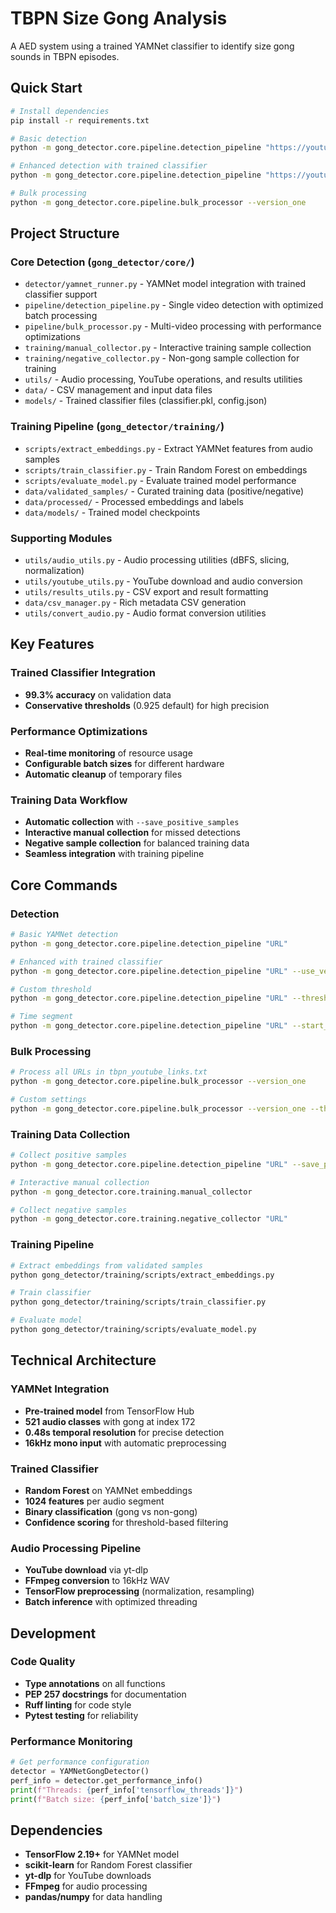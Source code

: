 # TBPN Size Gong Analysis

A AED system using a trained YAMNet classifier to identify size gong sounds in TBPN episodes.


## Quick Start

```bash
# Install dependencies
pip install -r requirements.txt

# Basic detection
python -m gong_detector.core.pipeline.detection_pipeline "https://youtube.com/watch?v=VIDEO_ID"

# Enhanced detection with trained classifier
python -m gong_detector.core.pipeline.detection_pipeline "https://youtube.com/watch?v=VIDEO_ID" --use_version_one

# Bulk processing
python -m gong_detector.core.pipeline.bulk_processor --version_one
```

## Project Structure

### **Core Detection (`gong_detector/core/`)**
- `detector/yamnet_runner.py` - YAMNet model integration with trained classifier support
- `pipeline/detection_pipeline.py` - Single video detection with optimized batch processing  
- `pipeline/bulk_processor.py` - Multi-video processing with performance optimizations
- `training/manual_collector.py` - Interactive training sample collection
- `training/negative_collector.py` - Non-gong sample collection for training
- `utils/` - Audio processing, YouTube operations, and results utilities
- `data/` - CSV management and input data files
- `models/` - Trained classifier files (classifier.pkl, config.json)

### **Training Pipeline (`gong_detector/training/`)**
- `scripts/extract_embeddings.py` - Extract YAMNet features from audio samples
- `scripts/train_classifier.py` - Train Random Forest on embeddings  
- `scripts/evaluate_model.py` - Evaluate trained model performance
- `data/validated_samples/` - Curated training data (positive/negative)
- `data/processed/` - Processed embeddings and labels
- `data/models/` - Trained model checkpoints

### **Supporting Modules**
- `utils/audio_utils.py` - Audio processing utilities (dBFS, slicing, normalization)
- `utils/youtube_utils.py` - YouTube download and audio conversion
- `utils/results_utils.py` - CSV export and result formatting
- `data/csv_manager.py` - Rich metadata CSV generation
- `utils/convert_audio.py` - Audio format conversion utilities

## Key Features

### **Trained Classifier Integration**
- **99.3% accuracy** on validation data
- **Conservative thresholds** (0.925 default) for high precision

### **Performance Optimizations**
- **Real-time monitoring** of resource usage
- **Configurable batch sizes** for different hardware
- **Automatic cleanup** of temporary files

### **Training Data Workflow**
- **Automatic collection** with `--save_positive_samples`
- **Interactive manual collection** for missed detections
- **Negative sample collection** for balanced training data
- **Seamless integration** with training pipeline

## Core Commands

### **Detection**
```bash
# Basic YAMNet detection
python -m gong_detector.core.pipeline.detection_pipeline "URL"

# Enhanced with trained classifier
python -m gong_detector.core.pipeline.detection_pipeline "URL" --use_version_one

# Custom threshold
python -m gong_detector.core.pipeline.detection_pipeline "URL" --threshold 0.95

# Time segment
python -m gong_detector.core.pipeline.detection_pipeline "URL" --start_time 300 --duration 60
```

### **Bulk Processing**
```bash
# Process all URLs in tbpn_youtube_links.txt
python -m gong_detector.core.pipeline.bulk_processor --version_one

# Custom settings
python -m gong_detector.core.pipeline.bulk_processor --version_one --threshold 0.95 --batch_size 10000
```

### **Training Data Collection**
```bash
# Collect positive samples
python -m gong_detector.core.pipeline.detection_pipeline "URL" --save_positive_samples

# Interactive manual collection
python -m gong_detector.core.training.manual_collector

# Collect negative samples
python -m gong_detector.core.training.negative_collector "URL"
```

### **Training Pipeline**
```bash
# Extract embeddings from validated samples
python gong_detector/training/scripts/extract_embeddings.py

# Train classifier
python gong_detector/training/scripts/train_classifier.py

# Evaluate model
python gong_detector/training/scripts/evaluate_model.py
```

## Technical Architecture

### **YAMNet Integration**
- **Pre-trained model** from TensorFlow Hub
- **521 audio classes** with gong at index 172
- **0.48s temporal resolution** for precise detection
- **16kHz mono input** with automatic preprocessing

### **Trained Classifier**
- **Random Forest** on YAMNet embeddings
- **1024 features** per audio segment
- **Binary classification** (gong vs non-gong)
- **Confidence scoring** for threshold-based filtering

### **Audio Processing Pipeline**
- **YouTube download** via yt-dlp
- **FFmpeg conversion** to 16kHz WAV
- **TensorFlow preprocessing** (normalization, resampling)
- **Batch inference** with optimized threading

## Development

### **Code Quality**
- **Type annotations** on all functions
- **PEP 257 docstrings** for documentation
- **Ruff linting** for code style
- **Pytest testing** for reliability

### **Performance Monitoring**
```python
# Get performance configuration
detector = YAMNetGongDetector()
perf_info = detector.get_performance_info()
print(f"Threads: {perf_info['tensorflow_threads']}")
print(f"Batch size: {perf_info['batch_size']}")
```

## Dependencies

- **TensorFlow 2.19+** for YAMNet model
- **scikit-learn** for Random Forest classifier
- **yt-dlp** for YouTube downloads
- **FFmpeg** for audio processing
- **pandas/numpy** for data handling
